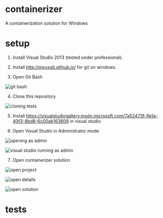 containerizer
=============

A containerization solution for Windows

setup
=====
1) Install Visual Studio 2013 (tested under professional).

2) Install http://msysgit.github.io/ for git on windows.

3) Open Git Bash

![git bash](https://github.com/pivotal-cf-experimental/containerizer/blob/readme/README_images/git_bash.png)

4) Clone this repository

![cloning](https://github.com/pivotal-cf-experimental/containerizer/blob/readme/README_images/cloning.png)
tests

5) Install https://visualstudiogallery.msdn.microsoft.com/7a52473f-9e1a-40f3-8bd8-6c00ab163609 in visual studio

6) Open Visual Studio in Administrator mode

![opening as admin](https://github.com/pivotal-cf-experimental/containerizer/blob/readme/README_images/open_as_admin.png)

![visual studio running as admin](https://github.com/pivotal-cf-experimental/containerizer/blob/readme/README_images/showing_vs_running_as_admin.png)

7) Open containerizer solution

![open project](https://github.com/pivotal-cf-experimental/containerizer/blob/readme/README_images/open_project.png)

![open details](https://github.com/pivotal-cf-experimental/containerizer/blob/readme/README_images/open_details.png)

![open solution](https://github.com/pivotal-cf-experimental/containerizer/blob/readme/README_images/open_solution.png)

tests
=====

